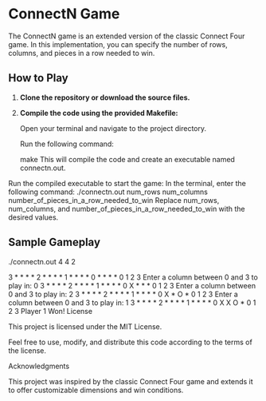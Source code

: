 # ConnectN Game

The ConnectN game is an extended version of the classic Connect Four game. In this implementation, you can specify the number of rows, columns, and pieces in a row needed to win.

## How to Play

1. **Clone the repository or download the source files.**

2. **Compile the code using the provided Makefile:**

   Open your terminal and navigate to the project directory.

   Run the following command:
   
   make
This will compile the code and create an executable named connectn.out.

Run the compiled executable to start the game:
In the terminal, enter the following command:
./connectn.out num_rows num_columns number_of_pieces_in_a_row_needed_to_win
Replace num_rows, num_columns, and number_of_pieces_in_a_row_needed_to_win with the desired values.

## Sample Gameplay
./connectn.out 4 4 2

 3  *  *  *  * 
 2  *  *  *  * 
 1  *  *  *  * 
 0  *  *  *  * 
    0  1  2  3 
Enter a column between 0 and 3 to play in: 0
 3  *  *  *  * 
 2  *  *  *  * 
 1  *  *  *  * 
 0  X  *  *  * 
    0  1  2  3 
Enter a column between 0 and 3 to play in: 2
 3  *  *  *  * 
 2  *  *  *  * 
 1  *  *  *  * 
 0  X  *  O  * 
    0  1  2  3 
Enter a column between 0 and 3 to play in: 1
 3  *  *  *  * 
 2  *  *  *  * 
 1  *  *  *  * 
 0  X  X  O  * 
    0  1  2  3 
Player 1 Won!
License

This project is licensed under the MIT License.

Feel free to use, modify, and distribute this code according to the terms of the license.

Acknowledgments

This project was inspired by the classic Connect Four game and extends it to offer customizable dimensions and win conditions.

